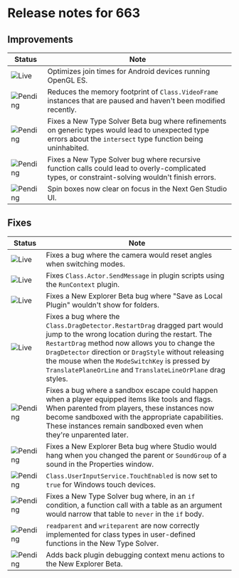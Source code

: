 # Release notes for 663

## Improvements

| Status | Note |
|--------|------|
| ![Live](https://img.shields.io/badge/Live-009E57?style=flat)  | Optimizes join times for Android devices running OpenGL ES. |
| ![Pending](https://img.shields.io/badge/Pending-DEA517?style=flat)  | Reduces the memory footprint of <code>Class.VideoFrame</code> instances that are paused and haven't been modified recently. |
| ![Pending](https://img.shields.io/badge/Pending-DEA517?style=flat)  | Fixes a New Type Solver Beta bug where refinements on generic types would lead to unexpected type errors about the <code>intersect</code> type function being uninhabited. |
| ![Pending](https://img.shields.io/badge/Pending-DEA517?style=flat)  | Fixes a New Type Solver bug where recursive function calls could lead to overly-complicated types, or constraint-solving wouldn't finish errors. |
| ![Pending](https://img.shields.io/badge/Pending-DEA517?style=flat)  | Spin boxes now clear on focus in the Next Gen Studio UI. |
## Fixes

| Status | Note |
|--------|------|
| ![Live](https://img.shields.io/badge/Live-009E57?style=flat)  | Fixes a bug where the camera would reset angles when switching modes. |
| ![Live](https://img.shields.io/badge/Live-009E57?style=flat)  | Fixes <code>Class.Actor.SendMessage</code> in plugin scripts using the <code>RunContext</code> plugin. |
| ![Live](https://img.shields.io/badge/Live-009E57?style=flat)  | Fixes a New Explorer Beta bug where "Save as Local Plugin" wouldn't show for folders. |
| ![Live](https://img.shields.io/badge/Live-009E57?style=flat)  | Fixes a bug where the <code>Class.DragDetector.RestartDrag</code> dragged part would jump to the wrong location during the restart. The <code>RestartDrag</code> method now allows you to change the <code>DragDetector</code> direction or <code>DragStyle</code> without releasing the mouse when the <code>ModeSwitchKey</code> is pressed by <code>TranslatePlaneOrLine</code> and <code>TranslateLineOrPlane</code> drag styles. |
| ![Pending](https://img.shields.io/badge/Pending-DEA517?style=flat)  | Fixes a bug where a sandbox escape could happen when a player equipped items like tools and flags. When parented from players, these instances now become sandboxed with the appropriate capabilities. These instances remain sandboxed even when they're unparented later. |
| ![Pending](https://img.shields.io/badge/Pending-DEA517?style=flat)  | Fixes a New Explorer Beta bug where Studio would hang when you changed the parent or <code>SoundGroup</code> of a sound in the Properties window. |
| ![Pending](https://img.shields.io/badge/Pending-DEA517?style=flat)  | <code>Class.UserInputService.TouchEnabled</code> is now set to <code>true</code> for Windows touch devices. |
| ![Pending](https://img.shields.io/badge/Pending-DEA517?style=flat)  | Fixes a New Type Solver bug where, in an <code>if</code> condition, a function call with a table as an argument would narrow that table to <code>never</code> in the <code>if</code> body. |
| ![Pending](https://img.shields.io/badge/Pending-DEA517?style=flat)  | <code>readparent</code> and <code>writeparent</code> are now correctly implemented for class types in user-defined functions in the New Type Solver. |
| ![Pending](https://img.shields.io/badge/Pending-DEA517?style=flat)  | Adds back plugin debugging context menu actions to the New Explorer Beta. |
